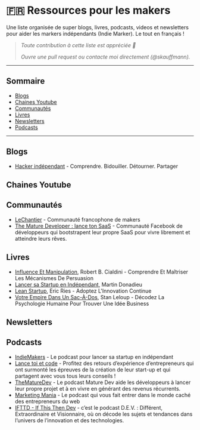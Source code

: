# 🇫🇷 Ressources pour les makers

Une liste organisée de super blogs, livres, podcasts, videos et newsletters pour aider les markers indépendants (Indie Marker). Le tout en français !

> _Toute contribution à cette liste est appréciée 🥰_
>
> _Ouvre une pull request ou contacte moi directement (@skauffmann)._

---

## Sommaire

- [Blogs](#Blogs)
- [Chaines Youtube](#chaines-youtube)
- [Communautés](#communautés)
- [Livres](#livres)
- [Newsletters](#newsletter)
- [Podcasts](#podcasts)

---

## Blogs

- [Hacker indépendant](https://johackim.com) - Comprendre. Bidouiller. Détourner. Partager

## Chaines Youtube

## Communautés

- [LeChantier](https://lechantier.co) - Communauté francophone de makers
- [The Mature Developer : lance ton SaaS](https://www.facebook.com/groups/thematuredev) - Communauté Facebook de développeurs qui bootstrapent leur propre SaaS pour vivre librement et atteindre leurs rêves.

## Livres

- [Influence Et Manipulation](https://www.librairiesindependantes.com/product/9782266227926/), Robert B. Cialdini - Comprendre Et Maîtriser Les Mécanismes De Persuasion
- [Lancer sa Startup en Indépendant](https://www.amazon.fr/Lancer-sa-Startup-en-Ind%C3%A9pendant/dp/B08P59H8ZD), Martin Donadieu
- [Lean Startup](https://www.librairiesindependantes.com/product/9782744066405/), Eric Ries - Adoptez L'Innovation Continue
- [Votre Empire Dans Un Sac-À-Dos](https://www.librairiesindependantes.com/product/9782212572230/), Stan Leloup - Décodez La Psychologie Humaine Pour Trouver Une Idée Business

## Newsletters

## Podcasts

- [IndieMakers](https://indiemakers.fr/) - Le podcast pour lancer sa startup en indépendant
- [Lance toi et code](https://lancetoietcode.fr) - Profitez des retours d’expérience d’entrepreneurs qui ont surmonté les épreuves de la création de leur start-up et qui partagent avec vous tous leurs conseils !
- [TheMatureDev](https://www.themature.dev/) - Le podcast Mature Dev aide les développeurs à lancer leur propre projet et à en vivre en générant des revenus récurrents.
- [Marketing Mania](https://marketingmania.fr/podcast/) - Le podcast qui vous fait entrer dans le monde caché des entrepreneurs du web
- [IFTTD - If This Then Dev](https://ifttd.io/) - c’est le podcast D.E.V. : Différent, Extraordinaire et Visionnaire, où on décode les sujets et tendances dans l’univers de l’innovation et des technologies.

